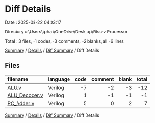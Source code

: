 # Diff Details

Date : 2025-08-22 04:03:17

Directory c:\\Users\\tphan\\OneDrive\\Desktop\\Risc-v Processor

Total : 3 files,  -1 codes, -3 comments, -2 blanks, all -6 lines

[Summary](results.md) / [Details](details.md) / [Diff Summary](diff.md) / Diff Details

## Files
| filename | language | code | comment | blank | total |
| :--- | :--- | ---: | ---: | ---: | ---: |
| [ALU.v](/ALU.v) | Verilog | -7 | -2 | -3 | -12 |
| [ALU\_Decoder.v](/ALU_Decoder.v) | Verilog | 1 | -1 | -1 | -1 |
| [PC\_Adder.v](/PC_Adder.v) | Verilog | 5 | 0 | 2 | 7 |

[Summary](results.md) / [Details](details.md) / [Diff Summary](diff.md) / Diff Details